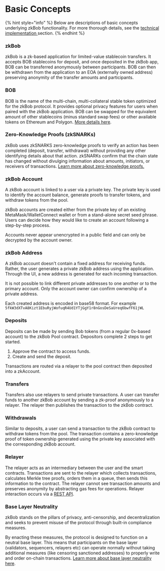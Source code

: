 # Basic Concepts

{% hint style="info" %}
Below are descriptions of basic concepts underlying zkBob functionality. For more thorough details, see the [technical implementation ](broken-reference) section.
{% endhint %}

### zkBob

zkBob is a zk-based application for limited-value stablecoin transfers. It accepts BOB stablecoins for deposit, and once deposited in the zkBob app, BOB can be transferred anonymously between participants. BOB can then be withdrawn from the application to an EOA (externally owned address) preserving anonymity of the transfer amounts and participants.

### BOB

BOB is the name of the multi-chain, multi-collateral stable token optimized for the zkBob protocol. It provides optional privacy features for users when paired with the zkBob application. BOB can be swapped for the equivalent amount of other stablecoins (minus standard swap fees) or other available tokens on Ethereum and Polygon. [More details here](../../bob-stablecoin/bob-highlights.md).

### Zero-Knowledge Proofs (zkSNARKs)

zkBob uses zkSNARKS zero-knowledge proofs to verify an action has been completed (deposit, transfer, withdrawal) without providing any other identifying details about that action. zkSNARKs confirm that the chain state has changed without divulging information about amounts, initiators, or receivers of transactions. [Learn more about zero-knowledge proofs.](https://vitalik.ca/general/2021/01/26/snarks.html)

### zkBob Account

A zkBob account is linked to a user via a private key. The private key is used to identify the account balance, generate proofs to transfer tokens, and withdraw tokens from the pool.&#x20;

zkBob accounts are created either from the private key of an existing MetaMask/WalletConnect wallet or from a stand-alone secret seed phrase. Users can decide how they would like to create an account following a step-by-step process.

Accounts never appear unencrypted in a public field and can only be decrypted by the account owner.

### zkBob Address

A zkBob account doesn't contain a fixed address for receiving funds. Rather, the user generates a private zkBob address using the application. Through the UI, a new address is generated for each incoming transaction.&#x20;

It is not possible to link different private addresses to one another or to the primary account. Only the account owner can confirm ownership of a private address.

Each created address is encoded in base58 format. For example `5fkW3dXTvA8Kizt1EbuRyjWofuqR4Ud1YTjGgY1r8nGosDeSaUreq6bwfF61jWL`

### **Deposits**

Deposits can be made by sending Bob tokens (from a regular 0x-based account) to the zkBob Pool contract. Depositors complete 2 steps to get started.&#x20;

1. Approve the contract to access funds.
2. Create and send the deposit.&#x20;

Transactions are routed via a relayer to the pool contract then deposited into a zkAccount.

### **Transfers**

Transfers also use relayers to send private transactions. A user can transfer funds to another zkBob account by sending a zk-proof anonymously to a relayer. The relayer then publishes the transaction to the zkBob contract.

### Withdrawals

Similar to deposits, a user can send a transaction to the zkBob contract to withdraw tokens from the pool. The transaction contains a zero-knowledge proof of token ownership generated using the private key associated with the corresponding zkBob account.

### Relayer

The relayer acts as an intermediary between the user and the smart contracts. Transactions are sent to the relayer which collects transactions, calculates Merkle tree proofs, orders them in a queue, then sends this information to the contract. The relayer cannot see transaction amounts and preserves anonymity by abstracting gas fees for operations. Relayer interaction occurs via a [REST API](../../implementation/relayer-node/rest-api.md).

### Base Layer Neutrality

zkBob stands on the pillars of privacy, anti-censorship, and decentralization and seeks to prevent misuse of the protocol through built-in compliance measures.&#x20;

By enacting these measures, the protocol is designed to function on a neutral base layer. This means that participants on the base layer (validators, sequencers, relayers etc) can operate normally without taking additional measures (like censoring sanctioned addresses) to properly write and order on-chain transactions. [Learn more about base layer neutrality here](https://www.paradigm.xyz/2022/09/base-layer-neutrality).



